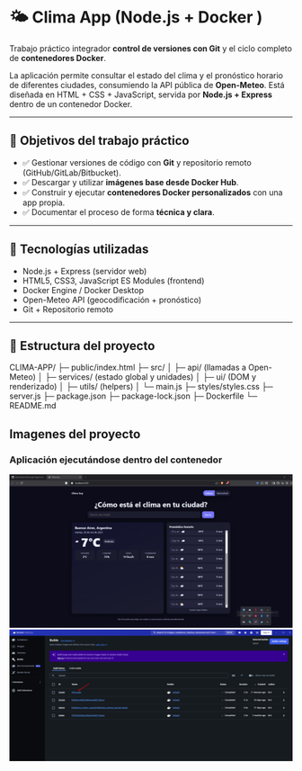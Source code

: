 # 🌤️ Clima App (Node.js + Docker )

Trabajo práctico integrador **control de versiones con Git** y el ciclo completo de **contenedores Docker**.

La aplicación permite consultar el estado del clima y el pronóstico horario de diferentes ciudades, consumiendo la API pública de **Open-Meteo**. Está diseñada en HTML + CSS + JavaScript, servida por **Node.js + Express** dentro de un contenedor Docker.

---

## 🎯 Objetivos del trabajo práctico

- ✅ Gestionar versiones de código con **Git** y repositorio remoto (GitHub/GitLab/Bitbucket).
- ✅ Descargar y utilizar **imágenes base desde Docker Hub**.
- ✅ Construir y ejecutar **contenedores Docker personalizados** con una app propia.
- ✅ Documentar el proceso de forma **técnica y clara**.

---

## 🧩 Tecnologías utilizadas

- Node.js + Express (servidor web)
- HTML5, CSS3, JavaScript ES Modules (frontend)
- Docker Engine / Docker Desktop
- Open-Meteo API (geocodificación + pronóstico)
- Git + Repositorio remoto

---

## 📁 Estructura del proyecto

CLIMA-APP/
├─ public/index.html
├─ src/
│ ├─ api/ (llamadas a Open-Meteo)
│ ├─ services/ (estado global y unidades)
│ ├─ ui/ (DOM y renderizado)
│ ├─ utils/ (helpers)
│ └─ main.js
├─ styles/styles.css
├─ server.js
├─ package.json
├─ package-lock.json
├─ Dockerfile
└─ README.md

## Imagenes del proyecto

### Aplicación ejecutándose dentro del contenedor
![App funcionando](imagenes/aplicacion.png)
![App funcionando](imagenes/docker.png)